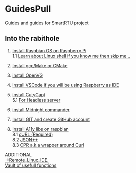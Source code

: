 # GuidesPull
Guides and guides for SmartRTU project
## Into the rabithole  

1. [Install Raspbian OS on Raspberry Pi](https://github.com/RazdolbayOne/GuidesPull/tree/master/RaspberryPi)    
 1.1 [Learn about Linux shell if you know me then skip me...](https://github.com/RazdolbayOne/GuidesPull/tree/master/Linux)  
  
2. [Install gcc/Make or CMake](https://github.com/RazdolbayOne/GuidesPull/tree/master/Make#how-to-install-make)  
  
3. [install OpenVG](https://github.com/RazdolbayOne/GuidesPull/tree/master/OpenVG#installation-and-confuguration)  
  
4. [install VSCode if you will be using Raspberry as IDE](https://github.com/RazdolbayOne/GuidesPull/tree/master/A11Y%20progs#installation) 
  
5. [install CutyCapt](https://github.com/RazdolbayOne/GuidesPull/tree/master/A11Y%20progs#installation)  
 5.1 [For Headless server](https://github.com/RazdolbayOne/GuidesPull/tree/master/A11Y%20progs#how-to-use-cutycapt-on-a-headless-server)
  
6. [install Midnight commander](https://github.com/RazdolbayOne/GuidesPull/tree/master/A11Y%20progs#midnight-commander)  
  
7. [Install GIT and create GitHub account](https://github.com/RazdolbayOne/GuidesPull/tree/master/Git-GitHub#installation)  
  
8. [Install A11y libs on raspbian](https://github.com/RazdolbayOne/GuidesPull/tree/master/C%2B%2B#curl)  
 8.1 [cURL (Required)](https://github.com/RazdolbayOne/GuidesPull/tree/master/C%2B%2B#curl)    
 8.2 [JSON++](https://github.com/RazdolbayOne/GuidesPull/tree/master/C%2B%2B#json)  
 8.3 [CPR a.k.a wrapper around Curl](https://github.com/RazdolbayOne/GuidesPull/tree/master/C%2B%2B#cpr)  

ADDITIONAL  
[->Remote_Linux_IDE.](https://github.com/RazdolbayOne/GuidesPull/blob/master/Remote_Linux_IDE/README.md#why)  
[Vault of usefull functions](https://github.com/RazdolbayOne/GuidesPull/tree/master/C%2B%2B#list-of-useful-functions)  
